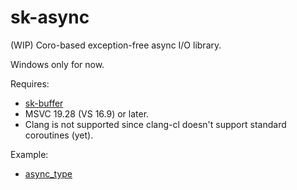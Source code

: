 # sk-async

(WIP) Coro-based exception-free async I/O library.

Windows only for now.

Requires:

* [sk-buffer](https://github.com/sikol/sk-buffer)
* MSVC 19.28 (VS 16.9) or later.
* Clang is not supported since clang-cl doesn't support standard coroutines (yet).

Example:

* [async_type](sample/async_type.cxx)
